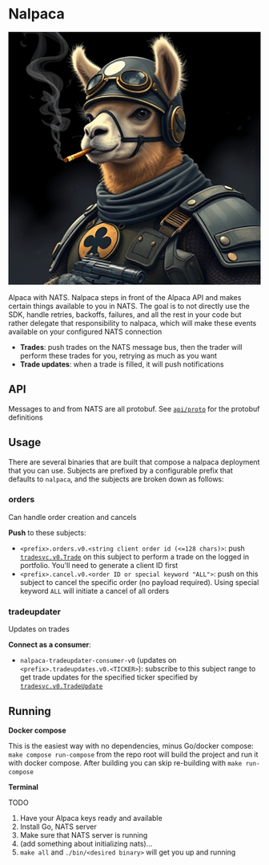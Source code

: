 # Nalpaca

![Nalpaca](./assets/logo.jpg)

Alpaca with NATS. Nalpaca steps in front of the Alpaca API and makes certain things available to you in NATS.
The goal is to not directly use the SDK, handle retries, backoffs, failures, and all the rest in your code but
rather delegate that responsibility to nalpaca, which will make these events available on your configured NATS
connection

- **Trades**: push trades on the NATS message bus, then the trader will perform these trades for you, retrying as much as you want
- **Trade updates**: when a trade is filled, it will push notifications

## API

Messages to and from NATS are all protobuf. See [`api/proto`](./api/proto/) for the protobuf definitions

## Usage

There are several binaries that are built that compose a nalpaca deployment that you can use.
Subjects are prefixed by a configurable prefix that defaults to `nalpaca`, and the subjects are broken down as follows:

### orders

Can handle order creation and cancels

**Push** to these subjects:

- `<prefix>.orders.v0.<string client order id (<=128 chars)>`: push [`tradesvc.v0.Trade`](./api/proto/tradesvc/v0/tradesvc.proto) on this subject to perform a trade on the logged in portfolio. You'll need to generate a client ID first
- `<prefix>.cancel.v0.<order ID or special keyword "ALL">`: push on this subject to cancel the specific order (no payload required). Using special keyword `ALL` will initiate a cancel of all orders

### tradeupdater

Updates on trades

**Connect as a consumer**:

- `nalpaca-tradeupdater-consumer-v0` (updates on `<prefix>.tradeupdates.v0.<TICKER>`): subscribe to this subject range to get trade updates for the specified ticker specified by [`tradesvc.v0.TradeUpdate`](./api/proto/tradesvc/v0/tradesvc.proto)

## Running

**Docker compose**

This is the easiest way with no dependencies, minus Go/docker compose: `make compose run-compose` from the repo root will build the project and run it with docker compose. After building you can skip re-building with `make run-compose`

**Terminal**

TODO

1. Have your Alpaca keys ready and available
2. Install Go, NATS server
3. Make sure that NATS server is running
4. (add something about initializing nats)...
5. `make all` and `./bin/<desired binary>` will get you up and running